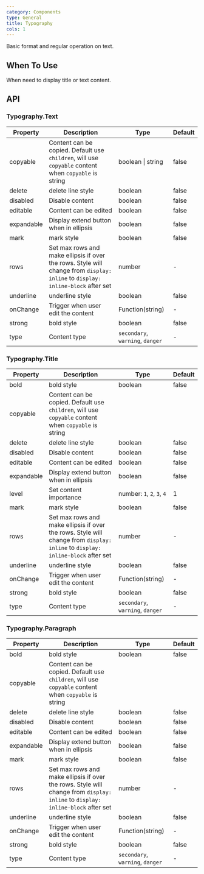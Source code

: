 ```yaml
---
category: Components
type: General
title: Typography
cols: 1
---
```


Basic format and regular operation on text.

## When To Use

When need to display title or text content.

## API

### Typography.Text

| Property | Description | Type | Default |
| -------- | ----------- | ---- | ------- |
| copyable | Content can be copied. Default use `children`, will use `copyable` content when `copyable` is string | boolean \| string | false |
| delete | delete line style | boolean | false |
| disabled | Disable content | boolean | false |
| editable | Content can be edited  | boolean | false |
| expandable | Display extend button when in ellipsis | boolean | false |
| mark | mark style | boolean | false |
| rows | Set max rows and make ellipsis if over the rows. Style will change from `display: inline` to `display: inline-block` after set | number | - |
| underline | underline style | boolean | false |
| onChange | Trigger when user edit the content | Function(string) | - |
| strong | bold style | boolean | false |
| type | Content type | `secondary`, `warning`, `danger` | - |

### Typography.Title

| Property | Description | Type | Default |
| -------- | ----------- | ---- | ------- |
| bold | bold style | boolean | false |
| copyable | Content can be copied. Default use `children`, will use `copyable` content when `copyable` is string | 
| delete | delete line style | boolean | false |
| disabled | Disable content | boolean | false |
| editable | Content can be edited  | boolean | false |
| expandable | Display extend button when in ellipsis | boolean | false |
| level | Set content importance | number: `1`, `2`, `3`, `4` | 1 |
| mark | mark style | boolean | false |
| rows | Set max rows and make ellipsis if over the rows. Style will change from `display: inline` to `display: inline-block` after set | number | - |
| underline | underline style | boolean | false |
| onChange | Trigger when user edit the content | Function(string) | - |
| strong | bold style | boolean | false |
| type | Content type | `secondary`, `warning`, `danger` | - |

### Typography.Paragraph

| Property | Description | Type | Default |
| -------- | ----------- | ---- | ------- |
| bold | bold style | boolean | false |
| copyable | Content can be copied. Default use `children`, will use `copyable` content when `copyable` is string | 
| delete | delete line style | boolean | false |
| disabled | Disable content | boolean | false |
| editable | Content can be edited  | boolean | false |
| expandable | Display extend button when in ellipsis | boolean | false |
| mark | mark style | boolean | false |
| rows | Set max rows and make ellipsis if over the rows. Style will change from `display: inline` to `display: inline-block` after set | number | - |
| underline | underline style | boolean | false |
| onChange | Trigger when user edit the content | Function(string) | - |
| strong | bold style | boolean | false |
| type | Content type | `secondary`, `warning`, `danger` | - |
